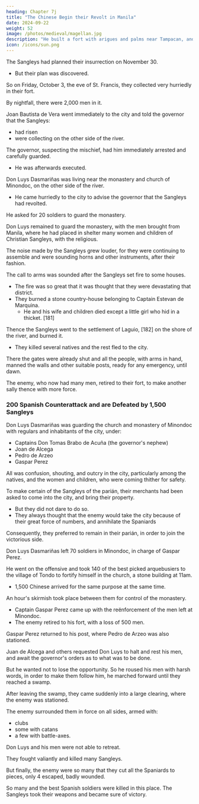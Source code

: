 ```yaml
---
heading: Chapter 7j
title: "The Chinese Begin their Revolt in Manila"
date: 2024-09-22
weight: 52
image: /photos/medieval/magellan.jpg
description: "He built a fort with arigues and palms near Tampacan, and founded a Spanish settlement which he named Murcia"
icon: /icons/sun.png
---
```




The Sangleys had planned their insurrection on November 30. 
- But their plan was discovered.

<!-- , seeing that their intention was discovered, and that delay might be of so great harm to them, determined, although the  was planned for St. Andrew's day, the last of November, to anticipate that day, and to lose no more time.  -->

So on Friday, October 3, the eve of St. Francis, they collected very hurriedly in their fort.

By nightfall, there were 2,000 men in it.

Joan Bautista de Vera went immediately to the city and told the governor that the Sangleys:
- had risen
- were collecting on the other side of the river.

<!-- was a thief disguised as an honest man.

He was the leader and organizer of the treason. -->


The governor, suspecting the mischief, had him immediately arrested and carefully guarded.
- He was afterwards executed. 

<!-- Then, without tap of drum, the governor ordered the companies, both of the camp and the city, to be notified, and all to hold their arms in readiness.

Very shortly after nightfall,  -->

Don Luys Dasmariñas was living near the monastery and church of Minondoc, on the other side of the river.
- He came hurriedly to the city to advise the governor that the Sangleys had revolted. 

He asked for 20 soldiers to guard the monastery.

Don Luys remained to guard the monastery, with the men brought from Manila, where he had placed in shelter many women and children of Christian Sangleys, with the religious. 

<!-- go to the other side [of the river], where he would guard the said  -->

<!-- Cristoval de Axqueta, sargento-mayor of the camp, went with these men, together with Don Luys. -->

<!-- As the silence of night deepened,  -->

<!-- The sargento-mayor returned immediately to the city, where he told of what was being done.  -->

The noise made by the Sangleys grew louder, for they were continuing to assemble and were sounding horns and other instruments, after their fashion.

The call to arms was sounded after the Sangleys set fire to some houses. 
- The fire was so great that it was thought that they were devastating that district. 
- They burned a stone country-house belonging to Captain Estevan de Marquina. 
  - He and his wife and children died except a little girl who hid in a thicket. [181] 

Thence the Sangleys went to the settlement of Laguio, [182] on the shore of the river, and burned it. 
- They killed several natives and the rest fled to the city.

There the gates were already shut and all the people, with arms in hand, manned the walls and other suitable posts, ready for any emergency, until dawn.

The enemy, who now had many men, retired to their fort, to make another sally thence with more force.



### 200 Spanish Counterattack and are Defeated by 1,500 Sangleys

Don Luys Dasmariñas was guarding the church and monastery of Minondoc with regulars and inhabitants of the city, under:
- Captains Don Tomas Brabo de Acuña (the governor's nephew)
- Joan de Alcega
- Pedro de Arzeo
- Gaspar Perez

<!-- , by whose counsel and advice Don Luys was to be guided on this occasion.  -->

 <!-- expected hourly that the enemy was about to attack him, and sent a messenger to the governor to beg for more men. -->

All was confusion, shouting, and outcry in the city, particularly among the natives, and the women and children, who were coming thither for safety. 

To make certain of the Sangleys of the parián, their merchants had been asked to come into the city, and bring their property.
- But they did not dare to do so.
- They always thought that the enemy would take the city because of their great force of numbers, and annihilate the Spaniards

Consequently, they preferred to remain in their parián, in order to join the victorious side.

 <!-- thought it advisable to go in search of the enemy immediately with the reënforcements sent him by the governor, before they should all assemble and present a strong front. -->

Don Luys Dasmariñas left 70 soldiers in Minondoc, in charge of Gaspar Perez.

He went on the offensive and took 140 of the best picked arquebusiers to the village of Tondo to fortify himself in the church, a stone building at 11am.
- 1,500 Chinese arrived for the same purpose at the same time.

An hour's skirmish took place between them for control of the monastery.
- Captain Gaspar Perez came up with the reënforcement of the men left at Minondoc.
- The enemy retired to his fort, with a loss of 500 men.

Gaspar Perez returned to his post, where Pedro de Arzeo was also stationed. 

<!-- Don Luys Dasmariñas, exultant over this fortunate engagement, determined immediately to press forward in pursuit of the enemy with his men, notwithstanding the heat of the sun and without waiting to rest his followers.

He sent Alferez Luys de Ybarren to reconnoiter. The latter brought word that the enemy was in great force, and near by. -->

Juan de Alcega and others requested Don Luys to halt and rest his men, and await the governor's orders as to what was to be done.

But he wanted not to lose the opportunity. So he roused his men with harsh words, in order to make them follow him, he marched forward until they reached a swamp.

After leaving the swamp, they came suddenly into a large clearing, where the enemy was stationed.

The enemy surrounded them in force on all sides, armed with:
- clubs
- some with catans
- a few with battle-axes.

Don Luys and his men were not able to retreat. 

They fought valiantly and killed many Sangleys.

But finally, the enemy were so many that they cut all the Spaniards to pieces, only 4 escaped, badly wounded.

<!-- These carried the news to Manila. [183]  -->

So many and the best Spanish soldiers were killed in this place. The Sangleys took their weapons and became sure of victory.

 <!-- from them, and which they needed. With these arms they flattered themselves that their object was more certain of accomplishment.  -->
